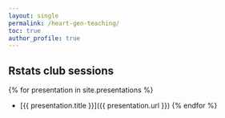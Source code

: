 ```yaml
---
layout: single
permalink: /heart-gen-teaching/
toc: true
author_profile: true
---
```

<!-- title: "HEART-GeN Research Program" -->
<!-- description: Dr. Kynon Benjamin leads the HEART-GeN group in three main areas of neuroscience research: (1) genetic ancestry in the brain, (2) schizophrenia, and (3) software development. -->

## Rstats club sessions

{% for presentation in site.presentations %}
  - [{{ presentation.title }}]({{ presentation.url }})
{% endfor %}

